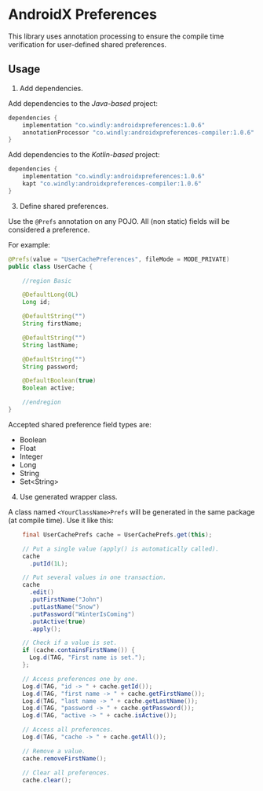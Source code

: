 # AndroidX Preferences

This library uses annotation processing to ensure the compile time verification for user-defined shared preferences.

## Usage

1. Add dependencies.

Add dependencies to the *Java-based* project:

```groovy
dependencies {
    implementation "co.windly:androidxpreferences:1.0.6"
    annotationProcessor "co.windly:androidxpreferences-compiler:1.0.6"
}
```

Add dependencies to the *Kotlin-based* project:

```groovy
dependencies {
    implementation "co.windly:androidxpreferences:1.0.6"
    kapt "co.windly:androidxpreferences-compiler:1.0.6"
}
```

3. Define shared preferences.

Use the `@Prefs` annotation on any POJO. All (non static) fields will be considered a preference.

For example:

```java
@Prefs(value = "UserCachePreferences", fileMode = MODE_PRIVATE)
public class UserCache {

    //region Basic

    @DefaultLong(0L)
    Long id;

    @DefaultString("")
    String firstName;

    @DefaultString("")
    String lastName;

    @DefaultString("")
    String password;

    @DefaultBoolean(true)
    Boolean active;

    //endregion
}
```

Accepted shared preference field types are:

* Boolean
* Float
* Integer
* Long
* String
* Set\<String\>

4. Use generated wrapper class.

A class named `<YourClassName>Prefs` will be generated in the same package (at compile time).  Use it like this:

```java
    final UserCachePrefs cache = UserCachePrefs.get(this);

    // Put a single value (apply() is automatically called).
    cache
      .putId(1L);

    // Put several values in one transaction.
    cache
      .edit()
      .putFirstName("John")
      .putLastName("Snow")
      .putPassword("WinterIsComing")
      .putActive(true)
      .apply();

    // Check if a value is set.
    if (cache.containsFirstName()) {
      Log.d(TAG, "First name is set.");
    };

    // Access preferences one by one.
    Log.d(TAG, "id -> " + cache.getId());
    Log.d(TAG, "first name -> " + cache.getFirstName());
    Log.d(TAG, "last name -> " + cache.getLastName());
    Log.d(TAG, "password -> " + cache.getPassword());
    Log.d(TAG, "active -> " + cache.isActive());

    // Access all preferences.
    Log.d(TAG, "cache -> " + cache.getAll());

    // Remove a value.
    cache.removeFirstName();

    // Clear all preferences.
    cache.clear();
```
